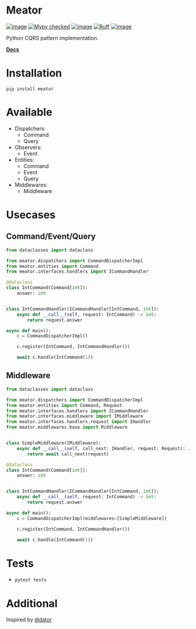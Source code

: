 # Meator

[![image](https://img.shields.io/pypi/v/meator.svg)](https://pypi.python.org/pypi/meator)
<a href="http://mypy-lang.org/" target="_blank"><img src="https://img.shields.io/badge/mypy-checked-1F5082.svg" alt="Mypy checked"></a>
[![image](https://img.shields.io/pypi/l/meator.svg)](https://github.com/likeinlife/cqrs_mediator/blob/main/LICENSE)
[![Ruff](https://img.shields.io/endpoint?url=https://raw.githubusercontent.com/astral-sh/ruff/main/assets/badge/v2.json)](https://github.com/astral-sh/ruff)
[![image](https://img.shields.io/pypi/pyversions/meator.svg)](https://pypi.python.org/pypi/meator)

Python CQRS pattern implementation.

[**Docs**](https://github.com/likeinlife/cqrs_mediator/wiki)

# Installation

```shell
pip install meator
```

# Available

- Dispatchers:
    - Command
    - Query
- Observers:
    - Event
- Entities:
    - Command
    - Event
    - Query
- Middlewares:
  - Middleware

# Usecases

## Command/Event/Query

```python
from dataclasses import dataclass

from meator.dispatchers import CommandDispatcherImpl
from meator.entities import Command
from meator.interfaces.handlers import ICommandHandler

@dataclass
class IntCommand(Command[int]):
    answer: int


class IntCommandHandler(ICommandHandler[IntCommand, int]):
    async def __call__(self, request: IntCommand) -> int:
        return request.answer

async def main():
    c = CommandDispatcherImpl()

    c.register(IntCommand, IntCommandHandler())

    await c.handle(IntCommand(1))
```

## Middleware

```python
from dataclasses import dataclass

from meator.dispatchers import CommandDispatcherImpl
from meator.entities import Command, Request
from meator.interfaces.handlers import ICommandHandler
from meator.interfaces.middleware import IMiddleware
from meator.interfaces.handlers.request import IHandler
from meator.middlewares.base import Middleware


class SimpleMiddleware(IMiddleware):
    async def __call__(self, call_next: IHandler, request: Request): ...
        return await call_next(request)

@dataclass
class IntCommand(Command[int]):
    answer: int


class IntCommandHandler(ICommandHandler[IntCommand, int]):
    async def __call__(self, request: IntCommand) -> int:
        return request.answer

async def main():
    c = CommandDispatcherImpl(middlewares=[SimpleMiddleware])

    c.register(IntCommand, IntCommandHandler())

    await c.handle(IntCommand(1))
```
# Tests

- `pytest tests`

# Additional

Inspired by [didator](https://github.com/SamWarden/didiator)